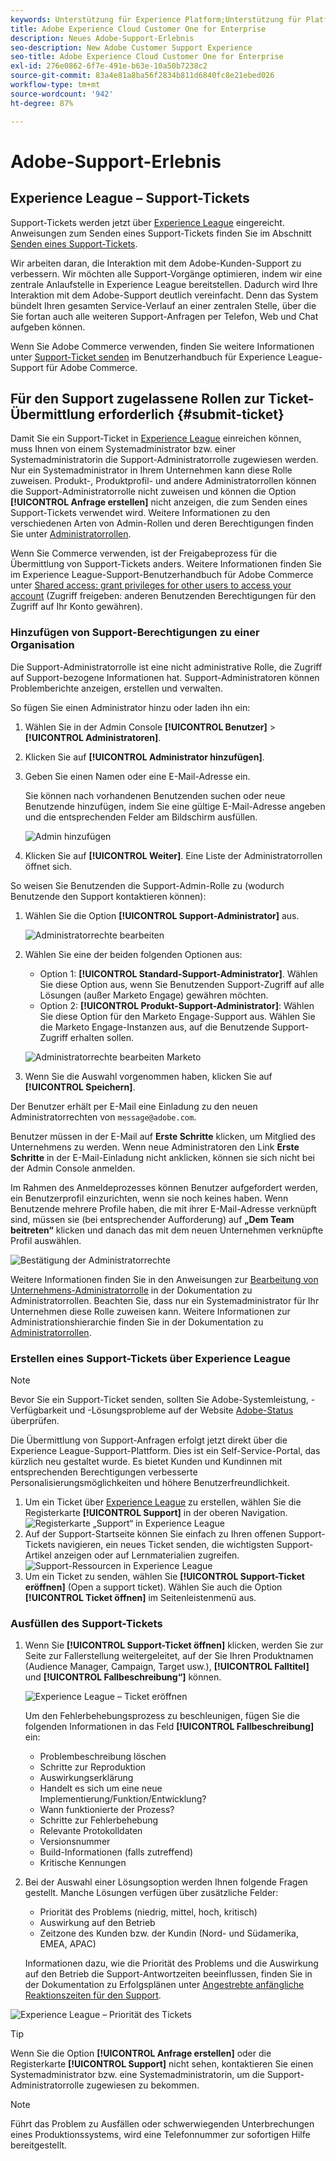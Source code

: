 ```yaml
---
keywords: Unterstützung für Experience Platform;Unterstützung für Platform;Unterstützung für intelligente Services;Unterstützung für Kunden-KI;Unterstützung für Attributions-KI;Unterstützung für RTCDP;Support-Ticket senden;Kunden-Support
title: Adobe Experience Cloud Customer One for Enterprise
description: Neues Adobe-Support-Erlebnis
seo-description: New Adobe Customer Support Experience
seo-title: Adobe Experience Cloud Customer One for Enterprise
exl-id: 276e0862-6f7e-491e-b63e-10a50b7238c2
source-git-commit: 83a4e81a8ba56f2834b811d6840fc8e21ebed026
workflow-type: tm+mt
source-wordcount: '942'
ht-degree: 87%

---
```


# Adobe-Support-Erlebnis

## Experience League – Support-Tickets

Support-Tickets werden jetzt über [Experience League](https://experienceleague.adobe.com/home?lang=de#support) eingereicht. Anweisungen zum Senden eines Support-Tickets finden Sie im Abschnitt [Senden eines Support-Tickets](#create-a-support-ticket-with-experience-league).

Wir arbeiten daran, die Interaktion mit dem Adobe-Kunden-Support zu verbessern. Wir möchten alle Support-Vorgänge optimieren, indem wir eine zentrale Anlaufstelle in Experience League bereitstellen. Dadurch wird Ihre Interaktion mit dem Adobe-Support deutlich vereinfacht. Denn das System bündelt Ihren gesamten Service-Verlauf an einer zentralen Stelle, über die Sie fortan auch alle weiteren Support-Anfragen per Telefon, Web und Chat aufgeben können.

Wenn Sie Adobe Commerce verwenden, finden Sie weitere Informationen unter [Support-Ticket senden](https://experienceleague.adobe.com/de/docs/commerce-knowledge-base/kb/help-center-guide/magento-help-center-user-guide#support-case) im Benutzerhandbuch für Experience League-Support für Adobe Commerce.

## Für den Support zugelassene Rollen zur Ticket-Übermittlung erforderlich {#submit-ticket}

Damit Sie ein Support-Ticket in [Experience League](https://experienceleague.adobe.com/home?lang=de#support) einreichen können, muss Ihnen von einem Systemadministrator bzw. einer Systemadministratorin die Support-Administratorrolle zugewiesen werden. Nur ein Systemadministrator in Ihrem Unternehmen kann diese Rolle zuweisen. Produkt-, Produktprofil- und andere Administratorrollen können die Support-Administratorrolle nicht zuweisen und können die Option **[!UICONTROL Anfrage erstellen]** nicht anzeigen, die zum Senden eines Support-Tickets verwendet wird. Weitere Informationen zu den verschiedenen Arten von Admin-Rollen und deren Berechtigungen finden Sie unter [Administratorrollen](admin-roles.md).

Wenn Sie Commerce verwenden, ist der Freigabeprozess für die Übermittlung von Support-Tickets anders. Weitere Informationen finden Sie im Experience League-Support-Benutzerhandbuch für Adobe Commerce unter [Shared access: grant privileges for other users to access your account](https://experienceleague.adobe.com/de/docs/commerce-knowledge-base/kb/help-center-guide/magento-help-center-user-guide#shared-access) (Zugriff freigeben: anderen Benutzenden Berechtigungen für den Zugriff auf Ihr Konto gewähren).

### Hinzufügen von Support-Berechtigungen zu einer Organisation

Die Support-Administratorrolle ist eine nicht administrative Rolle, die Zugriff auf Support-bezogene Informationen hat. Support-Administratoren können Problemberichte anzeigen, erstellen und verwalten.

So fügen Sie einen Administrator hinzu oder laden ihn ein:

1. Wählen Sie in der Admin Console **[!UICONTROL Benutzer]** > **[!UICONTROL Administratoren]**.
1. Klicken Sie auf **[!UICONTROL Administrator hinzufügen]**.
1. Geben Sie einen Namen oder eine E-Mail-Adresse ein.

   Sie können nach vorhandenen Benutzenden suchen oder neue Benutzende hinzufügen, indem Sie eine gültige E-Mail-Adresse angeben und die entsprechenden Felder am Bildschirm ausfüllen.

   ![Admin hinzufügen](assets/admin-console-add-admin.png)

1. Klicken Sie auf **[!UICONTROL Weiter]**. Eine Liste der Administratorrollen öffnet sich.

So weisen Sie Benutzenden die Support-Admin-Rolle zu (wodurch Benutzende den Support kontaktieren können):

1. Wählen Sie die Option **[!UICONTROL Support-Administrator]** aus.

   ![Administratorrechte bearbeiten](assets/edit-admin-rights.png)

1. Wählen Sie eine der beiden folgenden Optionen aus:

   * Option 1: **[!UICONTROL Standard-Support-Administrator]**. Wählen Sie diese Option aus, wenn Sie Benutzenden Support-Zugriff auf alle Lösungen (außer Marketo Engage) gewähren möchten.
   * Option 2: **[!UICONTROL Produkt-Support-Administrator]**: Wählen Sie diese Option für den Marketo Engage-Support aus. Wählen Sie die Marketo Engage-Instanzen aus, auf die Benutzende Support-Zugriff erhalten sollen.

   ![Administratorrechte bearbeiten Marketo](assets/edit-admin-rights-advanced.png)

1. Wenn Sie die Auswahl vorgenommen haben, klicken Sie auf **[!UICONTROL Speichern]**.

Der Benutzer erhält per E-Mail eine Einladung zu den neuen Administratorrechten von `message@adobe.com`.

Benutzer müssen in der E-Mail auf **Erste Schritte** klicken, um Mitglied des Unternehmens zu werden. Wenn neue Administratoren den Link **Erste Schritte** in der E-Mail-Einladung nicht anklicken, können sie sich nicht bei der Admin Console anmelden.

Im Rahmen des Anmeldeprozesses können Benutzer aufgefordert werden, ein Benutzerprofil einzurichten, wenn sie noch keines haben. Wenn Benutzende mehrere Profile haben, die mit ihrer E-Mail-Adresse verknüpft sind, müssen sie (bei entsprechender Aufforderung) auf **„Dem Team beitreten“** klicken und danach das mit dem neuen Unternehmen verknüpfte Profil auswählen.

![Bestätigung der Administratorrechte](assets/admin-rights-confirmation.png)

Weitere Informationen finden Sie in den Anweisungen zur [Bearbeitung von Unternehmens-Administratorrolle](admin-roles.md#add-enterprise-role) in der Dokumentation zu Administratorrollen. Beachten Sie, dass nur ein Systemadministrator für Ihr Unternehmen diese Rolle zuweisen kann. Weitere Informationen zur Administrationshierarchie finden Sie in der Dokumentation zu [Administratorrollen](admin-roles.md).

### Erstellen eines Support-Tickets über Experience League

>[!NOTE]
>
> Bevor Sie ein Support-Ticket senden, sollten Sie Adobe-Systemleistung, -Verfügbarkeit und -Lösungsprobleme auf der Website [Adobe-Status](https://status.adobe.com) überprüfen.

Die Übermittlung von Support-Anfragen erfolgt jetzt direkt über die Experience League-Support-Plattform. Dies ist ein Self-Service-Portal, das kürzlich neu gestaltet wurde. Es bietet Kunden und Kundinnen mit entsprechenden Berechtigungen verbesserte Personalisierungsmöglichkeiten und höhere Benutzerfreundlichkeit.

1. Um ein Ticket über [Experience League](https://experienceleague.adobe.com/home?lang=de#support) zu erstellen, wählen Sie die Registerkarte **[!UICONTROL Support]** in der oberen Navigation.
   ![Registerkarte „Support“ in Experience League](./assets/experience-league-support-tab.png)
1. Auf der Support-Startseite können Sie einfach zu Ihren offenen Support-Tickets navigieren, ein neues Ticket senden, die wichtigsten Support-Artikel anzeigen oder auf Lernmaterialien zugreifen.
   ![Support-Ressourcen in Experience League](./assets/experience-league-support-resources.png)
1. Um ein Ticket zu senden, wählen Sie **[!UICONTROL Support-Ticket eröffnen]** (Open a support ticket). Wählen Sie auch die Option **[!UICONTROL Ticket öffnen]** im Seitenleistenmenü aus.


### Ausfüllen des Support-Tickets

1. Wenn Sie **[!UICONTROL Support-Ticket öffnen]** klicken, werden Sie zur Seite zur Fallerstellung weitergeleitet, auf der Sie Ihren Produktnamen (Audience Manager, Campaign, Target usw.), **[!UICONTROL Falltitel]** und **[!UICONTROL Fallbeschreibung“]** können.

   ![Experience League – Ticket eröffnen](./assets/experience-league-open-ticket.png)

   Um den Fehlerbehebungsprozess zu beschleunigen, fügen Sie die folgenden Informationen in das Feld **[!UICONTROL Fallbeschreibung]** ein:

   * Problembeschreibung löschen
   * Schritte zur Reproduktion
   * Auswirkungserklärung
   * Handelt es sich um eine neue Implementierung/Funktion/Entwicklung?
   * Wann funktionierte der Prozess?
   * Schritte zur Fehlerbehebung
   * Relevante Protokolldaten
   * Versionsnummer
   * Build-Informationen (falls zutreffend)
   * Kritische Kennungen


1. Bei der Auswahl einer Lösungsoption werden Ihnen folgende Fragen gestellt. Manche Lösungen verfügen über zusätzliche Felder:

   * Priorität des Problems (niedrig, mittel, hoch, kritisch)
   * Auswirkung auf den Betrieb
   * Zeitzone des Kunden bzw. der Kundin (Nord- und Südamerika, EMEA, APAC)

   Informationen dazu, wie die Priorität des Problems und die Auswirkung auf den Betrieb die Support-Antwortzeiten beeinflussen, finden Sie in der Dokumentation zu Erfolgsplänen unter [Angestrebte anfängliche Reaktionszeiten für den Support](https://experienceleague.adobe.com/de/docs/support-resources/data-sheets/overview#targeted-initial-response-times-for-support).

![Experience League – Priorität des Tickets](./assets/experience-league-ticket-priority.png)

>[!TIP]
>
> Wenn Sie die Option **[!UICONTROL Anfrage erstellen]** oder die Registerkarte **[!UICONTROL Support]** nicht sehen, kontaktieren Sie einen Systemadministrator bzw. eine Systemadministratorin, um die Support-Administratorrolle zugewiesen zu bekommen.








>[!NOTE]
>
> Führt das Problem zu Ausfällen oder schwerwiegenden Unterbrechungen eines Produktionssystems, wird eine Telefonnummer zur sofortigen Hilfe bereitgestellt.




<!--

## What About the Legacy Systems?

New Tickets/Cases will no longer be able to be submitted in legacy systems as of May 11th.  The [Admin Console](https://adminconsole.adobe.com/) will be used to submit new tickets/cases.

### Existing Tickets/Cases

* Between May 11th and May 20th the legacy systems will remain available to work existing tickets/cases to completion.
* Beginning May 20th the support team will migrate remaining open cases from the legacy systems to the new support experience.  You will receive an email notification regarding how to contact support to continue to work these cases.
-->
